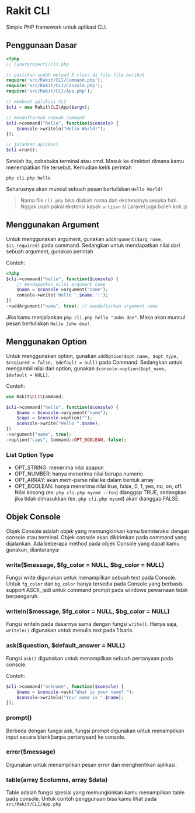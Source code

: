 Rakit CLI
=========

Simple PHP framework untuk aplikasi CLI.

## Penggunaan Dasar

```php
<?php
// [yourproject]/cli.php

// pastikan sudah meload 3 class di file-file berikut
require('src/Rakit/CLI/Command.php');
require('src/Rakit/CLI/Console.php');
require('src/Rakit/CLI/App.php');

// membuat aplikasi CLI
$cli = new Rakit\CLI\App($argv);

// mendaftarkan sebuah command
$cli->command("hello", function($console) {
    $console->writeln("Hello World!");
});

// jalankan aplikasi
$cli->run();
```

Setelah itu, cobabuka terminal atau cmd. Masuk ke direktori dimana kamu menempatkan file tersebut. Kemudian ketik perintah 
```
php cli.php hello
```
Seharusnya akan muncul sebuah pesan bertuliskan `Hello World!` 

> Nama file `cli.php` bisa diubah nama dan ekstensinya sesuka hati. Nggak usah pakai ekstensi kayak `artisan` si Laravel juga boleh kok :p

## Menggunakan Argument

Untuk menggunakan argument, gunakan `addArgument($arg_name, $is_required)` pada command. Sedangkan untuk mendapatkan nilai dari sebuah argument, gunakan perintah 

Contoh:
```php
<?php
$cli->command("hello", function($console) {
    // mendapatkan nilai argument name
    $name = $console->argument("name");
    console->write('Hello '.$name.'!');
})
->addArgument("name", true); // mendaftarkan argument name
```

Jika kamu menjalankan `php cli.php hello "John doe"`. Maka akan muncul pesan bertuliskan `Hello John doe!`.

## Menggunakan Option

Untuk menggunakan option, gunakan `addOption($opt_name, $opt_type, $reqiured = false, $default = null)` pada Command.
Sedangkan untuk mengambil nilai dari option, gunakan `$console->option($opt_name, $default = NULL)`.

Contoh:
```php
use Rakit\CLI\Command;

$cli->command("hello", function($console) {
	$name = $console->argument("name");
	$caps = $console->option("");
	$console->write("Hello ".$name);
})
->argument("name", true);
->option("caps", Command::OPT_BOOLEAN, false);
```

### List Option Type


- OPT_STRING: menerima nilai apapun
- OPT_NUMBER: hanya menerima nilai berupa numeric
- OPT_ARRAY: akan mem-parse nilai ke dalam bentuk array
- OPT_BOOLEAN: hanya menerima nilai true, false, 0, 1, yes, no, on, off. Nilai kosong (ex: `php cli.php mycmd --foo`) dianggap TRUE, sedangkan jika tidak dimasukkan (ex: `php cli.php mycmd`) akan dianggap FALSE.

## Objek Console

Objek Console adalah objek yang memungkinkan kamu berinteraksi dengan console atau terminal. Objek console akan dikirimkan pada command yang dijalankan. Ada beberapa method pada objek Console yang dapat kamu gunakan, diantaranya:

### write($message, $fg_color = NULL, $bg_color = NULL)

Fungsi write digunakan untuk menampilkan sebuah text pada Console. Untuk `fg_color` dan `bg_color` hanya tersedia pada Console yang berbasis support ASCII, jadi untuk command prompt pada windows pewarnaan tidak berpengaruh.

### writeln($message, $fg_color = NULL, $bg_color = NULL)
Fungsi writeln pada dasarnya sama dengan fungsi `write()`. Hanya saja, `writeln()` digunakan untuk menulis text pada 1 baris.

### ask($question, $default_answer = NULL)
Fungsi `ask()` digunakan untuk menampilkan sebuah pertanyaan pada console. 

Contoh:
```php
$cli->command("askname", function($console) {
    $name = $console->ask("What is your name? ");
    $console->writeln("Your name is ".$name);
});
```

### prompt()
Berbeda dengan fungsi ask, fungsi prompt digunakan untuk menampilkan input secara blank(tanpa pertanyaan) ke console.

### error($message)
Digunakan untuk menampilkan pesan error dan menghentikan aplikasi.

### table(array $columns, array $data)
Table adalah fungsi spesial yang memungkinkan kamu menampilkan table pada console. Untuk contoh penggunaan bisa kamu lihat pada `src/Rakit/CLI/App.php` 

